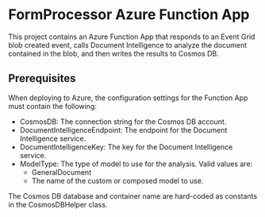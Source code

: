 ﻿# FormProcessor Azure Function App

This project contains an Azure Function App that responds to an Event Grid blob created event, 
calls Document Intelligence to analyze the document contained in the blob, and then writes the 
results to Cosmos DB.

## Prerequisites

When deploying to Azure, the configuration settings for the Function App must contain the following:
- CosmosDB: The connection string for the Cosmos DB account.
- DocumentIntelligenceEndpoint: The endpoint for the Document Intelligence service.
- DocumentIntelligenceKey: The key for the Document Intelligence service.
- ModelType: The type of model to use for the analysis.  Valid values are:
	- GeneralDocument
	- The name of the custom or composed model to use.

The Cosmos DB database and container name are hard-coded as constants in the CosmosDBHelper class.